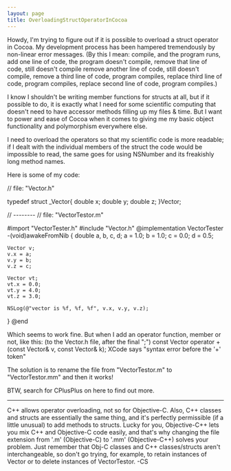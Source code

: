 ```yaml
---
layout: page
title: OverloadingStructOperatorInCocoa
---
```


Howdy, I'm trying to figure out if it is possible to overload a struct operator in Cocoa.
My development process has been hampered tremendously by non-linear error messages.
(By this I mean: compile, and the program runs, add one line of code, the program doesn't compile, remove that line of code, still doesn't compile
remove another line of code, still doesn't compile, remove a third line of code, program compiles, replace third line of code, program compiles, replace second line of code, program compiles.)

I know I shouldn't be writing member functions for structs at all, but if it possible to do, it is exactly what I need for some scientific computing that doesn't need to have accessor methods filling up my files & time.  But I want to power and ease of Cocoa when it comes to giving me my basic object functionality and polymorphism everywhere else.

I need to overload the operators so that my scientific code is more readable; if I dealt with the individual members of the struct the code would be impossible to read, the same goes for using NSNumber and its freakishly long method names.

Here is some of my code:

    
// file: "Vector.h"

typedef struct _Vector{
	double x;
	double y;
	double z;
}Vector;

// --------
// file: "VectorTestor.m"

#import "VectorTester.h"
#include "Vector.h"
@implementation VectorTester
-(void)awakeFromNib
{
	double a, b, c, d;
	a = 1.0;
	b = 1.0;
	c = 0.0;
	d = 0.5;

	Vector v;
	v.x = a;
	v.y = b;
	v.z = c;
	
	Vector vt;
	vt.x = 0.0;
	vt.y = 4.0;
	vt.z = 3.0;
	
	NSLog(@"vector is %f, %f, %f", v.x, v.y, v.z);
}
@end


Which seems to work fine.
But when I add an operator function, member or not, like this:
(to the Vector.h file, after the final ";")
const Vector operator +(const Vector& v, const Vector& k);
XCode says "syntax error before the '+' token"


The solution is to rename the file from "VectorTestor.m" to "VectorTestor.mm"
and then it works!

BTW, search for CPlusPlus on here to find out more.

----
C++ allows operator overloading, not so for Objective-C. Also, C++ classes and structs are essentially the same thing, and it's perfectly permissible (if a little unusual) to add methods to structs. Lucky for you, Objective-C++ lets you mix C++ and Objective-C code easily, and that's why changing the file extension from '.m' (Objective-C) to '.mm' (Objective-C++) solves your problem. Just remember that Obj-C classes and C++ classes/structs aren't interchangeable, so don't go trying, for example, to retain instances of Vector or to delete instances of VectorTestor. -CS

